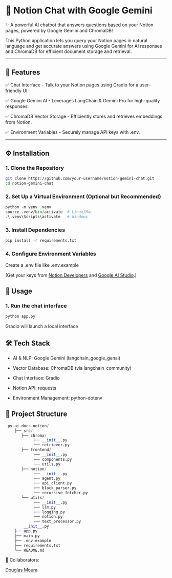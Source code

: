 # 📝 Notion Chat with Google Gemini

✨ A powerful AI chatbot that answers questions based on your Notion pages, powered by Google Gemini and ChromaDB!

This Python application lets you query your Notion pages in natural language and get accurate answers using Google Gemini for AI responses and ChromaDB for efficient document storage and retrieval.


---

## 🔧 Features

✅ Chat Interface - Talk to your Notion pages using Gradio for a user-friendly UI.

✅ Google Gemini AI - Leverages LangChain & Gemini Pro for high-quality responses.

✅ ChromaDB Vector Storage - Efficiently stores and retrieves embeddings from Notion.

✅ Environment Variables - Securely manage API keys with .env.

---

## ⚙️ Installation

### 1. Clone the Repository
```bash
git clone https://github.com/your-username/notion-gemini-chat.git
cd notion-gemini-chat
```

### 2. Set Up a Virtual Environment (Optional but Recommended)
```python
python -m venv .venv
source .venv/bin/activate  # Linux/Mac
.\.venv\Scripts\activate   # Windows
```

### 3. Install Dependencies
```python
pip install -r requirements.txt
```

### 4. Configure Environment Variables

Create a .env file like .env.example

(Get your keys from [Notion Developers](https://developers.notion.com/) and [Google AI Studio](https://aistudio.google.com/).)

## 🚀 Usage

### 1. Run the chat interface

``` python
python app.py
```

Gradio will launch a local interface


## 🛠️ Tech Stack
* AI & NLP: Google Gemini (langchain_google_genai)

* Vector Database: ChromaDB (via langchain_community)

* Chat Interface: Gradio

* Notion API: requests

* Environment Management: python-dotenv


## 📁 Project Structure

```python
 py-ai-docs-notion/
    ├── src/
       ├── chroma/
            ├── __init__.py
            └── retriever.py
       ├── frontend/
            ├── __init__.py
            ├── components.py
            └── utils.py
       ├── notion/  
            ├── __init__.py
            ├── agent.py
            ├── api_client.py
            ├── block_parser.py
            └── recursive_fetcher.py 
       └── utils/
            ├── __init__.py
            ├── llm.py
            ├── logging.py
            ├── notion.py
            └── text_processor.py
        __init__.py
    ├── app.py
    ├── main.py
    ├── .env.example
    ├── requirements.txt
    └── README.md

```

🤝 Collaborators:

[Douglas Moura](https://github.com/douglinhasmoura)
